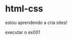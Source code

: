 # html-css
 estou aprendendo a cria sites!

 <a herf= "https://charlesbusso.github.io/html-css/ex001/index.html"> executar o ex001</a>
